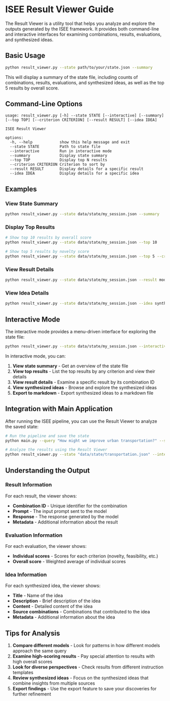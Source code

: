 # ISEE Result Viewer Guide

The Result Viewer is a utility tool that helps you analyze and explore the outputs generated by the ISEE framework. It provides both command-line and interactive interfaces for examining combinations, results, evaluations, and synthesized ideas.

## Basic Usage

```bash
python result_viewer.py --state path/to/your/state.json --summary
```

This will display a summary of the state file, including counts of combinations, results, evaluations, and synthesized ideas, as well as the top 5 results by overall score.

## Command-Line Options

```
usage: result_viewer.py [-h] --state STATE [--interactive] [--summary] [--top TOP] [--criterion CRITERION] [--result RESULT] [--idea IDEA]

ISEE Result Viewer

options:
  -h, --help            show this help message and exit
  --state STATE         Path to state file
  --interactive         Run in interactive mode
  --summary             Display state summary
  --top TOP             Display top N results
  --criterion CRITERION Criterion to sort by
  --result RESULT       Display details for a specific result
  --idea IDEA           Display details for a specific idea
```

## Examples

### View State Summary

```bash
python result_viewer.py --state data/state/my_session.json --summary
```

### Display Top Results

```bash
# Show top 10 results by overall score
python result_viewer.py --state data/state/my_session.json --top 10

# Show top 5 results by novelty score
python result_viewer.py --state data/state/my_session.json --top 5 --criterion novelty
```

### View Result Details

```bash
python result_viewer.py --state data/state/my_session.json --result model_1_ins_analytical_q_urban_transport_domain_urban_planning
```

### View Idea Details

```bash
python result_viewer.py --state data/state/my_session.json --idea synthesized_idea_1
```

## Interactive Mode

The interactive mode provides a menu-driven interface for exploring the state file:

```bash
python result_viewer.py --state data/state/my_session.json --interactive
```

In interactive mode, you can:

1. **View state summary** - Get an overview of the state file
2. **View top results** - List the top results by any criterion and view their details
3. **View result details** - Examine a specific result by its combination ID
4. **View synthesized ideas** - Browse and explore the synthesized ideas
5. **Export to markdown** - Export synthesized ideas to a markdown file

## Integration with Main Application

After running the ISEE pipeline, you can use the Result Viewer to analyze the saved state:

```bash
# Run the pipeline and save the state
python main.py --query "How might we improve urban transportation?" --save-state "data/state/transportation.json"

# Analyze the results using the Result Viewer
python result_viewer.py --state "data/state/transportation.json" --interactive
```

## Understanding the Output

### Result Information

For each result, the viewer shows:

- **Combination ID** - Unique identifier for the combination
- **Prompt** - The input prompt sent to the model
- **Response** - The response generated by the model
- **Metadata** - Additional information about the result

### Evaluation Information

For each evaluation, the viewer shows:

- **Individual scores** - Scores for each criterion (novelty, feasibility, etc.)
- **Overall score** - Weighted average of individual scores

### Idea Information

For each synthesized idea, the viewer shows:

- **Title** - Name of the idea
- **Description** - Brief description of the idea
- **Content** - Detailed content of the idea
- **Source combinations** - Combinations that contributed to the idea
- **Metadata** - Additional information about the idea

## Tips for Analysis

1. **Compare different models** - Look for patterns in how different models approach the same query
2. **Examine high-scoring results** - Pay special attention to results with high overall scores
3. **Look for diverse perspectives** - Check results from different instruction templates
4. **Review synthesized ideas** - Focus on the synthesized ideas that combine insights from multiple sources
5. **Export findings** - Use the export feature to save your discoveries for further refinement
